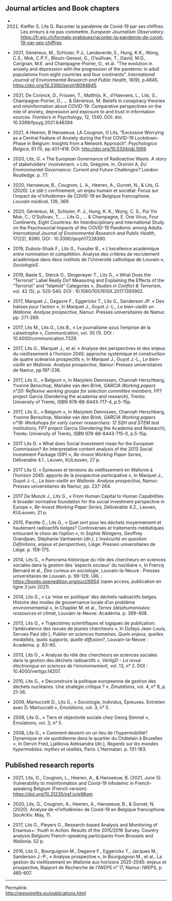 ## Journal articles and Book chapters

* 2021. Kieffer S. Lits G. Raconter la pandémie de Covid-19 par ses chiffres. Les erreurs à ne pas commettre. _European Journalism Observatory_. https://fr.ejo.ch/formats-pratiques/raconter-la-pandemie-de-covid-19-par-ses-chiffres

* 2021, Généreux, M., Schluter, P.J., Landaverde, E., Hung, K.K., Wong, C.S., Mok, C.P.Y., Blouin-Genest, G., O’sullivan, T., David, M.D., Carignan, M.E. and Champagne-Poirier, O., et al. “The evolution in anxiety and depression with the progression of the pandemic in adult populations from eight countries and four continents”. _International Journal of Environmental Research and Public Health_, 18(9), p.4845, https://doi.org/10.3390/ijerph18094845.

* 2021, De Coninck, D., Frissen, T., Matthijs, K., d'Haenens, L., Lits, G., Champagne-Poirier, O., ... & Généreux, M. Beliefs in conspiracy theories and misinformation about COVID-19: Comparative perspectives on the role of anxiety, depression and exposure to and trust in information sources. _Frontiers in Psychology_, 12, 1340. DOI: doi: 10.3389/fpsyg.2021.646394

* 2021, A Heeren, B Hanseeuw, LA Cougnon, G Lits. “Excessive Worrying as a Central Feature of Anxiety during the First COVID-19 Lockdown-Phase in Belgium: Insights from a Network Approach”. _Psychologica Belgica_, 61 (1), pp.401–418. DOI: http://doi.org/10.5334/pb.1069.

* 2020, Lits, G. « The European Governance of Radioactive Waste. A story of stakeholders' involvement. » Lits, Grégoire. In. Orsinini A. _EU Environmental Governance: Current and Future Challenges?_ London: Routledge. p. 77.

* 2020, Hanseeuw, B., Cougnon, L. A., Heeren, A., Gurnet, N., & Lits, G. (2020). Le (dé-) confinement, un enjeu humain et sociétal: Focus sur l’impact de «l’infodémie» de COVID-19 en Belgique francophone. _Louvain médical_, 139, 369.

* 2020, Généreux, M., Schluter, P. J., Hung, K. K., Wong, C. S., Pui Yin Mok, C., O’Sullivan, T., … Lits G., ... & Champagne, É. One Virus, Four Continents, Eight Countries: An Interdisciplinary and International Study on the Psychosocial Impacts of the COVID-19 Pandemic among Adults. _International Journal of Environmental Research and Public Health_, 17(22), 8390. DOI : 10.3390/ijerph17228390.

* 2019, Dubois-Shaik F., Lits G., Fusulier B., « L’excellence académique entre nomination et compétition. Analyse des critères de recrutement académique dans deux instituts de l’Université catholique de Louvain », _SociologieS_.

* 2019, Baele S., Sterck O., Slingeneyer T., Lits G., « What Does the “Terrorist” Label Really Do? Measuring and Explaining the Effects of the “Terrorist” and “Islamist” Categories », _Studies in Conflict & Terrorism_, vol. 42 (5), p. 520-540. DOI : 10.1080/1057610X.2017.1393902.

* 2017, Marquet J., Degavre F., Eggerickx T., Lits G., Sanderson JP. « Des balises pour l’action », In Marquet J., Guyot J.-L., _Le bien-vieillir en Wallonie. Analyse prospective_, Namur: Presses universitaires de Namur. pp. 271-289.

* 2017, Lits M., Lits G., Lits B., « Le journalisme sous l’emprise de la catastrophe », _Communication_, vol. 35 (1). DOI : 10.4000/communication.7329.

* 2017, Lits G., Marquet J., et al. « Analyse des perspectives et des enjeux du vieillissement à l’horizon 2045: approche systémique et construction de quatre scénarios prospectifs », In Marquet J., Guyot J.-L., _Le bien-vieillir en Wallonie. Analyse prospective_, Namur: Presses universitaires de Namur, pp.197-236.

* 2017, Lits G., « Belgium », In Marjolein Dennissen, Channah Herschberg, Yvonne Benschop, Marieke van den Brink, _GARCIA Working papers n°20: Reflexive working groups for selection committee members_, FP7 project Garcia (Gendering the academia and research), Trento: University of Trento, ISBN 978-88-8443-717-4, p.5-15p.

* 2017, Lits G., « Belgium », In Marjolein Dennissen, Channah Herschberg, Yvonne Benschop, Marieke van den Brink, _GARCIA Working papers n°18: Workshops for early career researchers: 12 SSH and STEM test institutions_, FP7 project Garcia (Gendering the Academia and Research), Trento: University of Trento, ISBN 978-88-8443-715-0, p.5-15p.

* 2017 Lits G. « What does Social Investment mean for the European Commission? An interpretative content analysis of the 2013 Social Investment Package (SIP) », _Re-Invest Working Paper Series_, Déliverable 4.1., Leuven, KULeuven, 27 p.

* 2017 Lits G. « Épreuves et tensions du vieillissement en Wallonie à l’horizon 2045: apports de la prospective participative », In Marquet J., Guyot J.-L., _Le bien-vieillir en Wallonie. Analyse prospective_, Namur: Presses universitaires de Namur, pp. 237-264.

* 2017 De Munck J., Lits G., « From Human Capital to Human Capabilities. A broader normative foundation for the social investment perspective in Europe », _Re-Invest Working Paper Series_, Déliverable 4.2., Leuven, KULeuven, 21 p.

* 2015, Parotte C., Lits G., « Quel sort pour les déchets moyennement et hautement radioactifs belges? Controverses et traitements médiatiques entourant le choix de l’option », In Sophie Wintgens, Geoffrey Grandjean, Stéphanie Vanhaeren (dir.), _L’insécurité en question. Définitions, enjeux et perspectives_, Liège: Presses universitaires de Liège. p. 159-175.

* 2014, Lits G., « Panorama historique du rôle des chercheurs en sciences sociales dans la gestion des ‘aspects sociaux’ du nucléaire », In Francq Bernard et al., _Être curieux en sociologie_, Louvain-la-Neuve : Presses universitaires de Louvain. p. 99-129. URL : https://books.openedition.org/pucl/6954 (open access, publication en ligne 3 juin 2021).

* 2014, Lits G., « La ‘mise en politique’ des déchets radioactifs belges. Histoire des modes de gouvernance locale d’un problème environnemental », In Chaplier M. et al., _Terres (dés)humanisées: ressources et climat_, Louvain-la-Neuve: Académia. p. 389-408.

* 2013, Lits G., « Trajectoires scientifiques et logiques de publication: l’ambivalence des revues de jeunes chercheurs », In Dufays Jean-Louis, Servais Paul (dir.), _Publier en sciences humaines. Quels enjeux, quelles modalités, quels supports, quelle diffusion?_, Louvain-la-Neuve : Académia. p. 83-90.

* 2013, Lits G., « Analyse du rôle des chercheurs en sciences sociales dans la gestion des déchets radioactifs », _VertigO - La revue électronique en sciences de l'environnement_, vol. 13, n° 2. DOI : 10.4000/vertigo.14207.

* 2010, Lits G., « Déconstruire la politique européenne de gestion des déchets nucléaires. Une stratégie critique ? », _Émulations_, vol. 4, n° 8, p. 21-36.

* 2009, Martuccelli D., Lits G., « Sociologie, Individus, Épreuves. Entretien avec D. Martuccelli », _Émulations_, vol. 3, n° 5.

* 2009, Lits G., « Tiers et objectivité sociale chez Georg Simmel », Émulations, vol. 3, n° 5.

* 2008, Lits G., « Comment devient-on un lieu de l’hypermobilité? Dynamique et vie quotidienne dans le quartier du Châtelain à Bruxelles », In Dervin Fred, Ljalikova Aleksandra (dir.), _Regards sur les mondes hypermobiles: mythes et réalités_, Paris: L’Harmatan. p. 131-163.

## Published research reports

* 2021, Lits, G., Cougnon, L., Heeren, A., & Hanseeuw, B. (2021, June 5). Vulnerability to misinformation and Covid-19 infodemic in French-speaking Belgium (French version). https://doi.org/10.31235/osf.io/e98gm

* 2020, Lits, G., Cougnon, A., Heeren, A., Hanseeuw, B., & Gurnet, N. (2020). Analyse de «l’infodémie» de Covid-19 en Belgique francophone. SocArXiv. May, 11.

* 2017, Lits G., Pleyers G., Research-based Analysis and Monitoring of Ersamus+: Youth in Action. Results of the 2015/2016 Survey. Country analysis Belgium/ French-speaking participants from Brussels and Wallonia. 52 p.

* 2016, Lits G., Bourguignon M., Degavre F., Eggerickx T., Jacques M., Sanderson J.-P., « Analyse prospective », In Bourguignon M., et al., La gestion du vieillissement en Wallonie aux horizons 2025-2045: enjeux et prospective, Rapport de Recherche de l’IWEPS n° 17, Namur: IWEPS, p. 485-607.

---

Permalink:  
http://gregoirelits.eu/publications.html